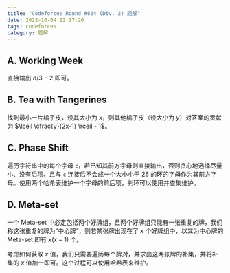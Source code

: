 ```yaml
---
title: "Codeforces Round #824 (Div. 2) 题解"
date: 2022-10-04 12:17:26
tags: codeforces
category: 题解
---
```


<script src="/js/embed.js"></script>

## A. Working Week

直接输出 $n/3-2$ 即可。

<script> embedcode("Code", "https://github.com/StableAgOH/solved-problems/blob/main/codeforces/1735/A.cpp") </script>

## B. Tea with Tangerines

找到最小一片橘子皮，设其大小为 $x$，则其他橘子皮（设大小为 $y$）对答案的贡献为 $\lceil \cfrac{y}{2x-1} \rceil - 1$。

<script> embedcode("Code", "https://github.com/StableAgOH/solved-problems/blob/main/codeforces/1735/B.cpp") </script>

## C. Phase Shift

遍历字符串中的每个字母 $\texttt{c}$，若已知其前方字母则直接输出，否则贪心地选择尽量小、没有后项、且与 $\texttt{c}$ 连接后不会成一个大小小于 $26$ 的环的字母作为其前方字母。使用两个哈希表维护一个字母的前后项，判环可以使用并查集维护。

<script> embedcode("Code", "https://github.com/StableAgOH/solved-problems/blob/main/codeforces/1735/C.cpp") </script>

## D. Meta-set

一个 Meta-set 中必定包括两个好牌组，且两个好牌组只能有一张重复的牌，我们称这张重复的牌为“中心牌”，则若某张牌出现在了 $x$ 个好牌组中，以其为中心牌的 Meta-set 即有 $x(x-1)$ 个。

考虑如何获取 $x$ 值，我们只需要遍历每个牌对，并求出这两张牌的补集，并将补集的 $x$ 值加一即可。这个过程可以使用哈希表来维护。

<script> embedcode("Code", "https://github.com/StableAgOH/solved-problems/blob/main/codeforces/1735/D.cpp") </script>
